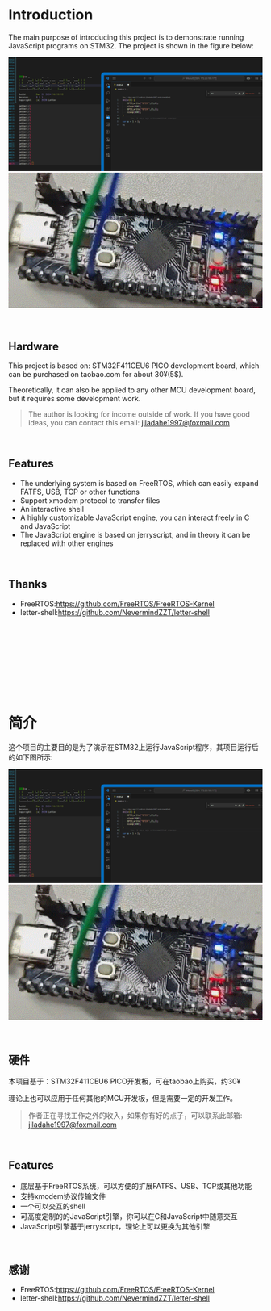 # Introduction
The main purpose of introducing this project is to demonstrate running JavaScript programs on STM32. The project is shown in the figure below:


![](./example1.gif)
![](./example2.gif)

<br/>


## Hardware 

This project is based on: STM32F411CEU6 PICO development board, which can be purchased on taobao.com for about 30¥(5$).

Theoretically, it can also be applied to any other MCU development board, but it requires some development work.

>The author is looking for income outside of work. If you have good ideas, you can contact this email: jiladahe1997@foxmail.com


<br/>


## Features
- The underlying system is based on FreeRTOS, which can easily expand FATFS, USB, TCP or other functions
- Support xmodem protocol to transfer files
- An interactive shell
- A highly customizable JavaScript engine, you can interact freely in C and JavaScript
- The JavaScript engine is based on jerryscript, and in theory it can be replaced with other engines


<br/>


## Thanks
 - FreeRTOS:https://github.com/FreeRTOS/FreeRTOS-Kernel
 - letter-shell:https://github.com/NevermindZZT/letter-shell





<br/>
<br/>
<br/>
<br/>
<br/>
<br/>
<br/>
<br/>







# 简介
这个项目的主要目的是为了演示在STM32上运行JavaScript程序，其项目运行后的如下图所示:

![](./example1.gif)
![](./example2.gif)


<br/>


## 硬件
本项目基于：STM32F411CEU6 PICO开发板，可在taobao上购买，约30¥

理论上也可以应用于任何其他的MCU开发板，但是需要一定的开发工作。

>作者正在寻找工作之外的收入，如果你有好的点子，可以联系此邮箱: jiladahe1997@foxmail.com

<br/>


## Features
 - 底层基于FreeRTOS系统，可以方便的扩展FATFS、USB、TCP或其他功能
 - 支持xmodem协议传输文件
 - 一个可以交互的shell
 - 可高度定制的的JavaScript引擎，你可以在C和JavaScript中随意交互
 - JavaScript引擎基于jerryscript，理论上可以更换为其他引擎


<br/>

## 感谢
 - FreeRTOS:https://github.com/FreeRTOS/FreeRTOS-Kernel
 - letter-shell:https://github.com/NevermindZZT/letter-shell